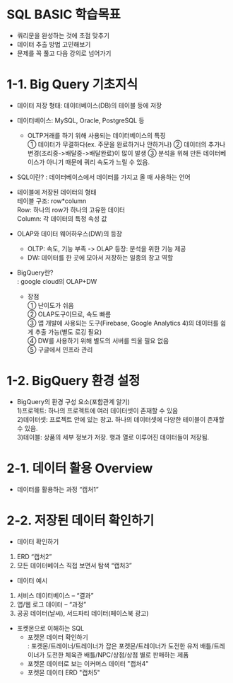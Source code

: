 # SQL BASIC 학습목표
* 쿼리문을 완성하는 것에 초점 맞추기
* 데이터 추출 방법 고민해보기
* 문제를 꼭 풀고 다음 강의로 넘어가기


# 1-1. Big Query 기초지식
* 데이터 저장 형태: 데이터베이스(DB)의 테이블 등에 저장

* 데이터베이스: MySQL, Oracle, PostgreSQL 등
   - OLTP거래를 하기 위해 사용되는 데이터베이스의 특징   
     ① 데이터가 무결하다(ex. 주문을 완료하거나 안하거나)
     ② 데이터의 추가나 변경(조리중->배달중->배달완료)이 많이 발생
     ③ 분석을 위해 만든 데이터베이스가 아니기 때문에 쿼리 속도가 느릴 수 있음.

* SQL이란?
 : 데이터베이스에서 데이터를 가지고 올 때 사용하는 언어

* 테이블에 저장된 데이터의 형태   
  테이블 구조: row*column   
  Row: 하나의 row가 하나의 고유한 데이터   
  Column: 각 데이터의 특정 속성 값

* OLAP와 데이터 웨어하우스(DW)의 등장
  - OLTP: 속도, 기능 부족 -> OLAP 등장: 분석을 위한 기능 제공   
  - DW: 데이터를 한 곳에 모아서 저장하는 일종의 창고 역할

* BigQuery란?   
 : google cloud의 OLAP+DW   
  - 장점   
  ① 난이도가 쉬움   
  ② OLAP도구이므로, 속도 빠름   
  ③ 앱 개발에 사용되는 도구(Firebase, Google Analytics 4)의 데이터를 쉽게 추출 가능(별도 로깅 필요)   
  ④ DW를 사용하기 위해 별도의 서버를 띄울 필요 없음   
  ⑤ 구글에서 인프라 관리

# 1-2. BigQuery 환경 설정
* BigQuery의 환경 구성 요소(포함관계 알기)   
 1)프로젝트: 하나의 프로젝트에 여러 데이터셋이 존재할 수 있음   
 2)데이터셋: 프로젝트 안에 있는 창고. 하나의 데이터셋에 다양한 테이블이 존재할 수 있음.   
 3)테이블: 상품의 세부 정보가 저장. 행과 열로 이루어진 데이터들이 저장됨.   

# 2-1. 데이터 활용 Overview
* 데이터를 활용하는 과정 “캡처1”

# 2-2. 저장된 데이터 확인하기
* 데이터 확인하기   
1) ERD “캡처2”
2) 모든 데이터베이스 직접 보면서 탐색 “캡처3”

* 데이터 예시
1) 서비스 데이터베이스 – “결과”
2) 앱/웹 로그 데이터 – “과정”
3) 공공 데이터(날씨), 서드파티 데이터(페이스북 광고)

* 포켓몬으로 이해하는 SQL
  - 포켓몬 데이터 확인하기   
  : 포켓몬/트레이너/트레이너가 잡은 포켓몬/트레이너가 도전한 유저 배틀/트레이너가 도전한 체육관 배틀/NPC/상점/상점 별로 판매하는 제품
  - 포켓몬 데이터로 보는 이커머스 데이터 "캡처4"
  - 포켓몬 데이터 ERD "캡처5"